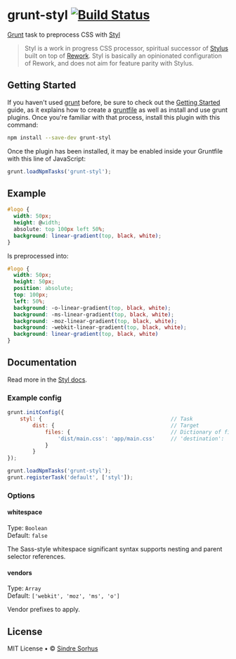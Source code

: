 # grunt-styl [![Build Status](https://secure.travis-ci.org/sindresorhus/grunt-styl.png?branch=master)](http://travis-ci.org/sindresorhus/grunt-styl)

[Grunt][grunt] task to preprocess CSS with [Styl](https://github.com/visionmedia/styl)

> Styl is a work in progress CSS processor, spiritual successor of [Stylus](http://learnboost.github.io/stylus/) built on top of [Rework](https://github.com/visionmedia/rework). Styl is basically an opinionated configuration of Rework, and does not aim for feature parity with Stylus.


## Getting Started

If you haven't used [grunt][] before, be sure to check out the [Getting Started][] guide, as it explains how to create a [gruntfile][Getting Started] as well as install and use grunt plugins. Once you're familiar with that process, install this plugin with this command:

```sh
npm install --save-dev grunt-styl
```

Once the plugin has been installed, it may be enabled inside your Gruntfile with this line of JavaScript:

```js
grunt.loadNpmTasks('grunt-styl');
```

[grunt]: http://gruntjs.com
[Getting Started]: https://github.com/gruntjs/grunt/wiki/Getting-started


## Example

```css
#logo {
  width: 50px;
  height: @width;
  absolute: top 100px left 50%;
  background: linear-gradient(top, black, white);
}
```

Is preprocessed into:

```css
#logo {
  width: 50px;
  height: 50px;
  position: absolute;
  top: 100px;
  left: 50%;
  background: -o-linear-gradient(top, black, white);
  background: -ms-linear-gradient(top, black, white);
  background: -moz-linear-gradient(top, black, white);
  background: -webkit-linear-gradient(top, black, white);
  background: linear-gradient(top, black, white)
}
```


## Documentation

Read more in the [Styl docs](https://github.com/visionmedia/styl#features).


### Example config

```javascript
grunt.initConfig({
	styl: {											// Task
		dist: {										// Target
			files: {								// Dictionary of files
				'dist/main.css': 'app/main.css'		// 'destination': 'source'
			}
		}
});

grunt.loadNpmTasks('grunt-styl');
grunt.registerTask('default', ['styl']);
```


### Options


#### whitespace

Type: `Boolean`  
Default: `false`

The Sass-style whitespace significant syntax supports nesting and parent selector references.


#### vendors

Type: `Array`  
Default: `['webkit', 'moz', 'ms', 'o']`

Vendor prefixes to apply.


## License

MIT License • © [Sindre Sorhus](http://sindresorhus.com)
